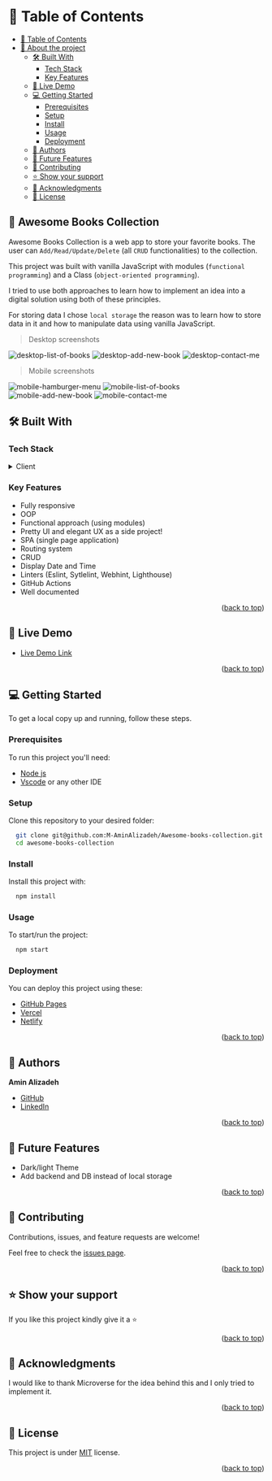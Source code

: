 # 📗 Table of Contents

- [📗 Table of Contents](#table-of-contents)
- [📖 About the project](#about-project)
  - [🛠 Built With](#built-with)
    - [Tech Stack](#tech-stack)
    - [Key Features](#key-features)
  - [🚀 Live Demo](#live-demo)
  - [💻 Getting Started](#getting-started)
    - [Prerequisites](#prerequisites)
    - [Setup](#setup)
    - [Install](#install)
    - [Usage](#usage)
    - [Deployment](#deployment)
  - [👥 Authors](#authors)
  - [🔭 Future Features](#future-features)
  - [🤝 Contributing](#contributing)
  - [⭐️ Show your support](#️show-your-support)
  - [🙏 Acknowledgments](#acknowledgments)
  - [📝 License](#license)

<!-- PROJECT DESCRIPTION -->

## 📖 Awesome Books Collection <a name="about-project"></a>

Awesome Books Collection is a web app to store your favorite books. The user can
`Add/Read/Update/Delete` (all `CRUD` functionalities) to the collection.

This project was built with vanilla JavaScript with modules (`functional programming`) and a Class (`object-oriented programming`).

I tried to use both approaches to learn how to implement an idea into a digital solution using both of these principles.

For storing data I chose `local storage` the reason was to learn how to store data in it and how to manipulate data
using vanilla JavaScript.

> Desktop screenshots

![desktop-list-of-books](./src/assets/images/desktop-list-of-books.png)
![desktop-add-new-book](./src/assets/images/desktop-add-new-book.png)
![desktop-contact-me](./src/assets/images/desktop-contact-me.png)

> Mobile screenshots

![mobile-hamburger-menu](./src/assets/images/mobile-hamburger-menu.png)
![mobile-list-of-books](./src/assets/images/mobile-list-of-books.png)
![mobile-add-new-book](./src/assets/images/mobile-add-new-book.png)
![mobile-contact-me](./src/assets/images/mobile-contact-me.png)


## 🛠 Built With <a name="built-with"></a>

### Tech Stack <a name="tech-stack"></a>

<details>
  <summary>Client</summary>
  <ul>
    <li>
      <a href="https://developer.mozilla.org/en-US/docs/Web/JavaScript">
      Javascript (modules)
      </a>
    </li>
    <li>
      <a href="https://getbootstrap.com/">Bootstrap</a>
    </li>
    <li>
      <a href="https://developer.mozilla.org/en-US/docs/Web/CSS">CSS3</a>
    </li>
    <li>
      <a href="https://developer.mozilla.org/en-US/docs/Web/HTML">HTML5</a>
    </li>
  </ul>
</details>

<!-- Features -->

### Key Features <a name="key-features"></a>

- Fully responsive
- OOP
- Functional approach (using modules)
- Pretty UI and elegant UX as a side project!
- SPA (single page application)
- Routing system
- CRUD
- Display Date and Time
- Linters (Eslint, Sytlelint, Webhint, Lighthouse)
- GitHub Actions
- Well documented

<p align="right">(<a href="#readme-top">back to top</a>)</p>

<!-- LIVE DEMO -->

## 🚀 Live Demo <a name="live-demo"></a>

- [Live Demo Link](https://m-aminalizadeh.github.io/Awesome-books-collection/)

<p align="right">(<a href="#readme-top">back to top</a>)</p>

<!-- GETTING STARTED -->

## 💻 Getting Started <a name="getting-started"></a>

To get a local copy up and running, follow these steps.

### Prerequisites

To run this project you'll need:

- [Node js](https://nodejs.org/en)
- [Vscode](https://code.visualstudio.com/) or any other IDE

### Setup

Clone this repository to your desired folder:

```sh
  git clone git@github.com:M-AminAlizadeh/Awesome-books-collection.git awesome-books-collection
  cd awesome-books-collection
```

### Install

Install this project with:

```sh
  npm install
```

### Usage

To start/run the project:

```sh
  npm start
```

### Deployment

You can deploy this project using these:

- [GitHub Pages](https://pages.github.com/)
- [Vercel](https://vercel.com/)
- [Netlify](https://www.netlify.com/)

<p align="right">(<a href="#readme-top">back to top</a>)</p>

<!-- AUTHORS -->

## 👥 Authors <a name="authors"></a>

**Amin Alizadeh**

- [GitHub](https://github.com/M-AminAlizadeh)
- [LinkedIn](https://www.linkedin.com/in/m-amin-alizadeh/)

<p align="right">(<a href="#readme-top">back to top</a>)</p>

<!-- FUTURE FEATURES -->

## 🔭 Future Features <a name="future-features"></a>

- Dark/light Theme
- Add backend and DB instead of local storage

<p align="right">(<a href="#readme-top">back to top</a>)</p>

<!-- CONTRIBUTING -->

## 🤝 Contributing <a name="contributing"></a>

Contributions, issues, and feature requests are welcome!

Feel free to check the [issues page](https://github.com/M-AminAlizadeh/Awesome-books-collection/issues).

<p align="right">(<a href="#readme-top">back to top</a>)</p>

<!-- SUPPORT -->

## ⭐️ Show your support <a name="support"></a>

If you like this project kindly give it a ⭐

<p align="right">(<a href="#readme-top">back to top</a>)</p>

<!-- ACKNOWLEDGEMENTS -->

## 🙏 Acknowledgments <a name="acknowledgements"></a>

I would like to thank Microverse for the idea behind this and I only tried to implement it.

<p align="right">(<a href="#readme-top">back to top</a>)</p>

<!-- LICENSE -->

## 📝 License <a name="license"></a>

This project is under [MIT](./LICENSE) license.

<p align="right">(<a href="#readme-top">back to top</a>)</p>
